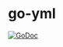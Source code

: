 # go-yml
[![GoDoc](https://godoc.org/github.com/degendra/go-yml?status.svg)](https://godoc.org/github.com/degendra/go-yml)